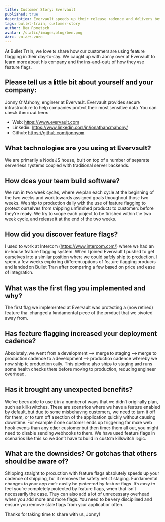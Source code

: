 ```yaml
---
title: Customer Story: Evervault
published: true
description: Evervault speeds up their release cadence and delivers better product uptime with Bullet Train.
tags: bullet-train, customer-story
author: Ben Rometsch
avatar: /static/images/blog/ben.png
date: 20-oct-2020
---
```


At Bullet Train, we love to share how our customers are using feature flagging in their day-to-day. We caught up with Jonny over at Evervault to learn more about his company and the ins-and-outs of how they use feature flags.

## Please tell us a little bit about yourself and your company:

Jonny O’Mahony, engineer at Evervault. Evervault provides secure infrastructure to help companies protect their most sensitive data. You can check them out here:

- Web: https://www.evervault.com
- Linkedin: https://www.linkedin.com/in/jonathanomahony/
- Github: https://github.com/jonnyom

## What technologies are you using at Evervault?

We are primarily a Node JS house, built on top of a number of separate serverless systems coupled with traditional server backends. 

## How does your team build software?

We run in two week cycles, where we plan each cycle at the beginning of the two weeks and work towards assigned goals throughout those two weeks. We ship to production daily with the use of feature flagging to protect ourselves from shipping unfinished products to customers before they’re ready. We try to scope each project to be finished within the two week cycle, and release it at the end of the two weeks.

## How did you discover feature flags?

I used to work at Intercom (https://www.intercom.com/) where we had an in-house feature flagging system. When I joined Evervault I pushed to get ourselves into a similar position where we could safely ship to production. I spent a few weeks exploring different options of feature flagging products and landed on Bullet Train after comparing a few based on price and ease of integration.

## What was the first flag you implemented and why?

The first flag we implemented at Evervault was protecting a (now retired) feature that changed a fundamental piece of the product that we pivoted away from.

## Has feature flagging increased your deployment cadence?

Absolutely, we went from a development —> merge to staging —> merge to production cadence to a development —> production cadence whereby we now ship to production daily. This pipeline also ships to staging and runs some health checks there before moving to production, reducing engineer overhead.

## Has it brought any unexpected benefits?

We’ve been able to use it in a number of ways that we didn’t originally plan, such as kill-switches. These are scenarios where we have a feature enabled by default, but due to some misbehaving customers, we need to turn it off for them, or to turn off a section of the application quickly without causing downtime. For example if one customer ends up triggering far more web hook events than any other customer but then times them all out, you might need to disable sending webhooks to them. We have used feature flags in scenarios like this so we don’t have to build in custom killswitch logic.

## What are the downsides? Or gotchas that others should be aware of?
Shipping straight to production with feature flags absolutely speeds up your cadence of shipping, but it removes the safety net of staging. Fundamental changes to your app can’t easily be protected by feature flags. It’s easy to feel you’re completely protected by feature flags, when that isn’t necessarily the case. They can also add a lot of unnecessary overhead when you add more and more flags. You need to be very disciplined and ensure you remove stale flags from your application often.

Thanks for taking time to share with us, Jonny!